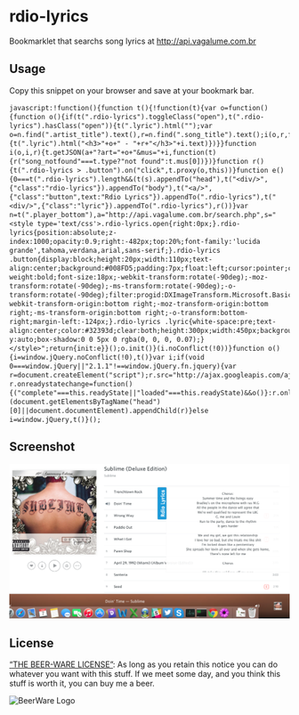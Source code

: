 rdio-lyrics
===========

Bookmarklet that searchs song lyrics at http://api.vagalume.com.br

Usage
-----

Copy this snippet on your browser and save at your bookmark bar.
```
javascript:!function(){function t(){!function(t){var o=function(){function o(){if(t(".rdio-lyrics").toggleClass("open"),t(".rdio-lyrics").hasClass("open")){t(".lyric").html("");var o=n.find(".artist_title").text(),r=n.find(".song_title").text();i(o,r,function(i){t(".lyric").html("<h3>"+o+" - "+r+"</h3>"+i.text)})}}function i(o,i,r){t.getJSON(a+"?art="+o+"&mus="+i,function(t){r("song_notfound"===t.type?"not found":t.mus[0])})}function r(){t(".rdio-lyrics > .button").on("click",t.proxy(o,this))}function e(){0===t(".rdio-lyrics").length&&(t(s).appendTo("head"),t("<div/>",{"class":"rdio-lyrics"}).appendTo("body"),t("<a/>",{"class":"button",text:"Rdio Lyrics"}).appendTo(".rdio-lyrics"),t("<div/>",{"class":"lyric"}).appendTo(".rdio-lyrics"),r())}var n=t(".player_bottom"),a="http://api.vagalume.com.br/search.php",s="<style type='text/css'>.rdio-lyrics.open{right:0px;}.rdio-lyrics{position:absolute;z-index:1000;opacity:0.9;right:-482px;top:20%;font-family:'lucida grande',tahoma,verdana,arial,sans-serif;}.rdio-lyrics .button{display:block;height:20px;width:110px;text-align:center;background:#008FD5;padding:7px;float:left;cursor:pointer;color:white;font-weight:bold;font-size:18px;-webkit-transform:rotate(-90deg);-moz-transform:rotate(-90deg);-ms-transform:rotate(-90deg);-o-transform:rotate(-90deg);filter:progid:DXImageTransform.Microsoft.BasicImage(rotation=3);-webkit-transform-origin:bottom right;-moz-transform-origin:bottom right;-ms-transform-origin:bottom right;-o-transform:bottom-right;margin-left:-124px;}.rdio-lyrics .lyric{white-space:pre;text-align:center;color:#32393d;clear:both;height:300px;width:450px;background:#fff;padding:15px;overflow-y:auto;box-shadow:0 0 5px 0 rgba(0, 0, 0, 0.07);}</style>";return{init:e}}();o.init()}(i.noConflict(!0))}function o(){i=window.jQuery.noConflict(!0),t()}var i;if(void 0===window.jQuery||"2.1.1"!==window.jQuery.fn.jquery){var r=document.createElement("script");r.src="http://ajax.googleapis.com/ajax/libs/jquery/2.1.1/jquery.min.js",r.readyState?r.onreadystatechange=function(){("complete"===this.readyState||"loaded"===this.readyState)&&o()}:r.onload=o,(document.getElementsByTagName("head")[0]||document.documentElement).appendChild(r)}else i=window.jQuery,t()}();

```

Screenshot
----------
![screenshot](https://github.com/macedo/rdio-lyrics/raw/assets/screenshot.png)

License
-------


[“THE BEER-WARE LICENSE”](http://en.wikipedia.org/wiki/Beerware):
As long as you retain this notice you can do whatever you want with this stuff. If we meet some day, and you think this stuff is worth it, you can buy me a beer.

![BeerWare Logo](http://upload.wikimedia.org/wikipedia/commons/d/d5/BeerWare_Logo.svg)
